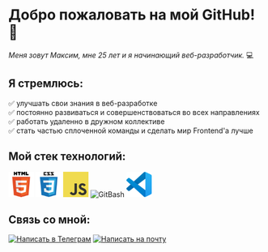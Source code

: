 # Добро пожаловать на мой GitHub!👋
_Меня зовут Максим, мне 25 лет и я начинающий веб-разработчик._ 💻

## Я стремлюсь:

✅ улучшать свои знания в веб-разработке  
✅ постоянно развиваться и совершенствоваться во всех направлениях  
✅ работать удаленно в дружном коллективе<br>
✅ стать частью сплоченной команды и сделать мир Frontend'а лучше

## Мой стек технологий:
<img src="https://raw.githubusercontent.com/github/explore/80688e429a7d4ef2fca1e82350fe8e3517d3494d/topics/html/html.png" alt="HTML" width="50" height="50"/> <img src="https://raw.githubusercontent.com/github/explore/80688e429a7d4ef2fca1e82350fe8e3517d3494d/topics/css/css.png" alt="CSS3" width="50" height="50"/> <img src="https://raw.githubusercontent.com/github/explore/80688e429a7d4ef2fca1e82350fe8e3517d3494d/topics/javascript/javascript.png" alt="JavaScript" width="50" height="50"/> <img src="https://mccarter.gallerycdn.vsassets.io/extensions/mccarter/start-git-bash/1.2.1/1499505567572/Microsoft.VisualStudio.Services.Icons.Default" alt="GitBash" width="50" height="50"/> <img src="https://raw.githubusercontent.com/github/explore/80688e429a7d4ef2fca1e82350fe8e3517d3494d/topics/visual-studio-code/visual-studio-code.png" alt="Visual Studio Code" width="50" height="50"/>

## Связь со мной:
<a href="https://t.me/yakushenkovm" target="_blank"><img src="https://opt-1453117.ssl.1c-bitrix-cdn.ru/upload/medialibrary/5c8/5c85af4c09d926ea5b7fe671d9a313b9.png?163994233254026" alt="Написать в Телеграм" width="50" height="50"></a> <a href="mailto:maxim@yakushenkov.ru" target="_blank"><img src="https://iwiki.su/wp-content/uploads/2014/04/mail_icon_by_cortexcerebri-d90ks8v.png" alt="Написать на почту" width="50" height="50"></a>

